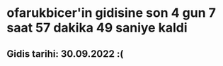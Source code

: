 # ofarukbicer'in gidisine son 4 gun 7 saat 57 dakika 49 saniye kaldi

## Gidis tarihi: 30.09.2022 :(